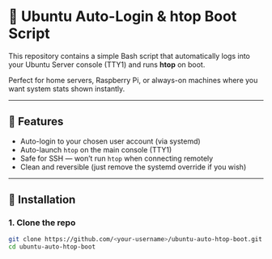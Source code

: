 # 🧠 Ubuntu Auto-Login & htop Boot Script

This repository contains a simple Bash script that automatically logs into your Ubuntu Server console (TTY1) and runs **htop** on boot.

Perfect for home servers, Raspberry Pi, or always-on machines where you want system stats shown instantly.

---

## 🚀 Features
- Auto-login to your chosen user account (via systemd)
- Auto-launch `htop` on the main console (TTY1)
- Safe for SSH — won’t run `htop` when connecting remotely
- Clean and reversible (just remove the systemd override if you wish)

---

## 🧩 Installation

### 1. Clone the repo
```bash
git clone https://github.com/<your-username>/ubuntu-auto-htop-boot.git
cd ubuntu-auto-htop-boot

